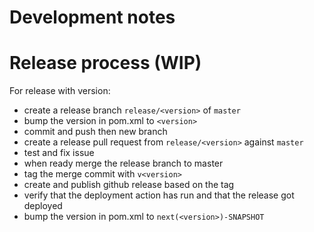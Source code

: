 Development notes
=================


# Release process (WIP)

For release with version: <version>

- create a release branch  `release/<version>` of `master`
- bump the version in pom.xml to `<version>`
- commit and push then new branch
- create a release pull request from `release/<version>` against `master`
- test and fix issue
- when ready merge the release branch to master
- tag the merge commit with `v<version>`
- create and publish github release based on the tag 
- verify that the deployment action has run and that the release got deployed 
- bump the version in pom.xml to `next(<version>)-SNAPSHOT`
